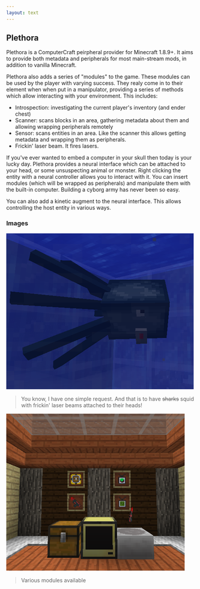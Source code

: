 ```yaml
---
layout: text
---
```


## Plethora

Plethora is a ComputerCraft peirpheral provider for Minecraft 1.8.9+. It aims to provide both metadata and peripherals
for most main-stream mods, in addition to vanilla Minecraft.

Plethora also adds a series of "modules" to the game. These modules can be used by the player with varying success.
They realy come in to their element when when put in a manipulator, providing a series of methods which allow
interacting with your environment. This includes:

 - Introspection: investigating the current player's inventory (and ender chest)
 - Scanner: scans blocks in an area, gathering metadata about them and allowing wrapping peripherals remotely
 - Sensor: scans entities in an area. Like the scanner this allows getting metadata and wrapping them as peripherals.
 - Frickin' laser beam. It fires lasers.

If you've ever wanted to embed a computer in your skull then today is your lucky day. Plethora provides a neural interface
which can be attached to your head, or some unsuspecting animal or monster. Right clicking the entity with a
neural controller allows you to interact with it. You can insert modules (which will be wrapped as peripherals) and
manipulate them with the built-in computer. Building a cyborg army has never been so easy.

You can also add a kinetic augment to the neural interface. This allows controlling the host entity in various ways.

### Images
![](images/Squids%20and%20Lasers.png)

> You know, I have one simple request. And that is to have ~~sharks~~ squid with frickin' laser beams attached to their heads!

![](images/Modules.png)

> Various modules available

